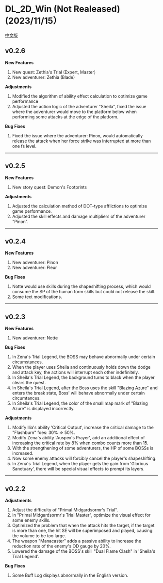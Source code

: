 # DL_2D_Win (Not Realeased) (2023/11/15）

[中文版](./README.md)

## v0.2.6

**New Features**

1. New quest: Zethia's Trial (Expert, Master)
2. New adventurer: Zethia (Blade)

**Adjustments**

1. Modified the algorithm of ability effect calculation to optimize game performance
2. Adjusted the action logic of the adventurer "Sheila", fixed the issue where the adventurer would move to the platform below when performing some attacks at the edge of the platform.

**Bug Fixes**

1. Fixed the issue where the adventurer: Pinon, would automatically release the attack when her force strike was interrupted at more than one fs level.

---

## v0.2.5

**New Features**

1. New story quest: Demon's Footprints

**Adjustments**

1. Adjusted the calculation method of DOT-type afflictions to optimize game performance.
2. Adjusted the skill effects and damage multipliers of the adventurer "Pinon".

---

## v0.2.4

**New Features**

1. New adventurer: Pinon
2. New adventurer: Fleur

**Bug Fixes**

1. Notte would use skills during the shapeshifting process, which would consume the SP of the human form skills but could not release the skill.
2. Some text modifications.

---

## v0.2.3

**New Features**

1. New adventurer: Notte

**Bug Fixes**

1. In Zena's Trial Legend, the BOSS may behave abnormally under certain circumstances.
2. When the player uses Sheila and continuously holds down the dodge and attack key, the actions will interrupt each other indefinitely.
3. In Sheila's Trial Legend, the background turns to black when the player clears the quest.
4. In Sheila's Trial Legend, after the Boss uses the skill "Blazing Azure" and enters the break state, Boss' will behave abnormally under certain circumtances.
5. In Sheila's Trial Legend, the color of the small map mark of "Blazing Azure" is displayed incorrectly.

**Adjustments**

1. Modify Ilia's ability 'Critical Output', increase the critical damage to the "Flashburn" foes: 30% => 50%.
2. Modify Zena's ability 'Auspex's Prayer', add an additional effect of increasing the critical rate by 8% when combo counts more than 15.
3. With the strengthening of some adventurers, the HP of some BOSSs is increased.
4. Now some enemy attacks will forcibly cancel the player's shapeshifting.
5. In Zena's Trial Legend, when the player gets the gain from 'Glorious Sanctuary', there will be special visual effects to prompt its layers.

---

## v0.2.2

**Adjustments**

1. Adjust the difficulty of "Primal Midgardsormr's Trial".
2. In "Primal Midgardsormr's Trial Master", optimize the visual effect for some enemy skills.
3. Optimized the problem that when the attack hits the target, if the target is more than one, the hit SE will be superimposed and played, causing the volume to be too large.
4. The weapon "Manacaster" adds a passive ability to increase the reduction rate of the enemy's OD gauge by 20%.
5. Lowered the damage of the BOSS's skill "Dual Flame Clash" in 'Sheila's Trial Legend'.

**Bug Fixes**

1. Some Buff Log displays abnormally in the English version.
